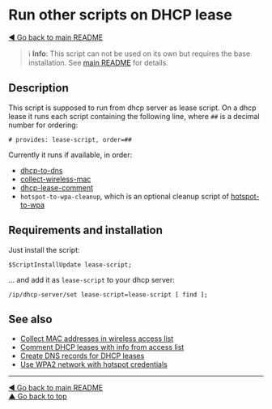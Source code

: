 Run other scripts on DHCP lease
===============================

[◀ Go back to main README](../README.md)

> ℹ️ **Info**: This script can not be used on its own but requires the base
> installation. See [main README](../README.md) for details.

Description
-----------

This script is supposed to run from dhcp server as lease script. On a dhcp
lease it runs each script containing the following line, where `##` is a
decimal number for ordering:

    # provides: lease-script, order=##

Currently it runs if available, in order:

* [dhcp-to-dns](dhcp-to-dns.md)
* [collect-wireless-mac](collect-wireless-mac.md)
* [dhcp-lease-comment](dhcp-lease-comment.md)
* `hotspot-to-wpa-cleanup`, which is an optional cleanup script
  of [hotspot-to-wpa](hotspot-to-wpa.md)

Requirements and installation
-----------------------------

Just install the script:

    $ScriptInstallUpdate lease-script;

... and add it as `lease-script` to your dhcp server:

    /ip/dhcp-server/set lease-script=lease-script [ find ];

See also
--------

* [Collect MAC addresses in wireless access list](collect-wireless-mac.md)
* [Comment DHCP leases with info from access list](dhcp-lease-comment.md)
* [Create DNS records for DHCP leases](dhcp-to-dns.md)
* [Use WPA2 network with hotspot credentials](hotspot-to-wpa.md)

---
[◀ Go back to main README](../README.md)  
[▲ Go back to top](#top)
